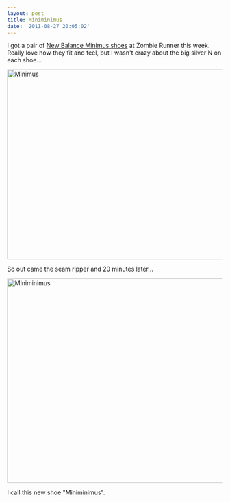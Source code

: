```yaml
---
layout: post
title: Miniminimus
date: '2011-08-27 20:05:02'
---
```


I got a pair of <a href="http://www.zombierunner.com/store/brands/new_balance/minimalist_shoes/">New Balance Minimus shoes</a> at Zombie Runner this week. Really love how they fit and feel, but I wasn't crazy about the big silver N on each shoe...

<p>
<a href="http://www.flickr.com/photos/thenobot/6086760886/" title="Minimus by thenobot, on Flickr"><img src="https://farm7.static.flickr.com/6077/6086760886_4af23717de_z.jpg" width="611" height="444" alt="Minimus"></a>
</p>

So out came the seam ripper and 20 minutes later...

<p>
<a href="http://www.flickr.com/photos/thenobot/6086212389/" title="Miniminimus by thenobot, on Flickr"><img src="https://farm7.static.flickr.com/6081/6086212389_ca458eaa43_z.jpg" width="640" height="478" alt="Miniminimus"></a>
</p>

I call this new shoe "Miniminimus".
